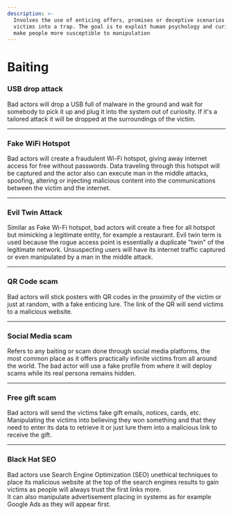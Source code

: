```yaml
---
description: >-
  Involves the use of enticing offers, promises or deceptive scenarios to lure
  victims into a trap. The goal is to exploit human psychology and curiosity to
  make people more susceptible to manipulation
---
```


# Baiting

### USB drop attack

Bad actors will drop a USB full of malware in the ground and wait for somebody to pick it up and plug it into the system out of curiosity. If it's a tailored attack it will be dropped at the surroundings of the victim.

***

### Fake WiFi Hotspot

Bad actors will create a fraudulent Wi-Fi hotspot, giving away internet access for free without passwords. Data traveling through this hotspot will be captured and the actor also can execute man in the middle attacks, spoofing, altering or injecting malicious content into the communications between the victim and the internet.

***

### Evil Twin Attack

Similar as Fake Wi-Fi hotspot, bad actors will create a free for all hotspot but mimicking a legitimate entity, for example a restaurant. Evil twin term is used because the rogue access point is essentially a duplicate "twin" of the legitimate network. Unsuspecting users will have its internet traffic captured or even manipulated by a man in the middle attack.

***

### QR Code scam

Bad actors will stick posters with QR codes in the proximity of the victim or just at random, with a fake enticing lure. The link of the QR will send victims to a malicious website.

***

### Social Media scam

Refers to any baiting or scam done through social media platforms, the most common place as it offers practically infinite victims from all around the world. The bad actor will use a fake profile from where it will deploy scams while its real persona remains hidden.

***

### Free gift scam

Bad actors will send the victims fake gift emails, notices, cards, etc. Manipulating the victims into believing they won something and that they need to enter its data to retrieve it or just lure them into a malicious link to receive the gift.

***

### Black Hat SEO

Bad actors use Search Engine Optimization (SEO) unethical techniques to place its malicious website at the top of the search engines results to gain victims as people will always trust the first links more.\
It can also manipulate advertisement placing in systems as for example Google Ads as they will appear first.
